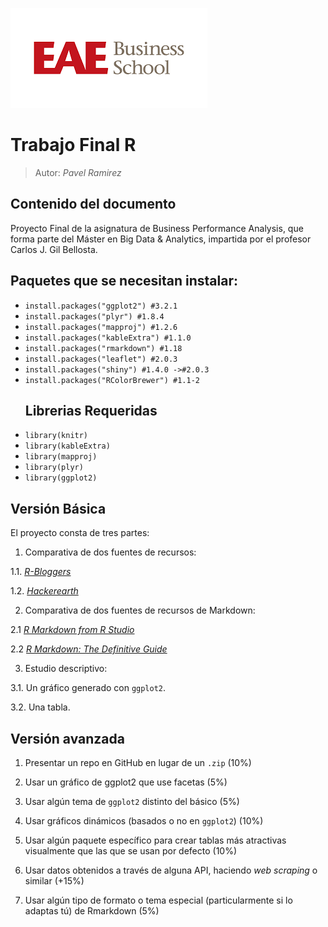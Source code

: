 ![](Recursos/logoEAE.png)

# Trabajo Final R

>Autor: _Pavel Ramirez_

## Contenido del documento

Proyecto Final de la asignatura de Business Performance Analysis, que forma parte del Máster en Big Data & Analytics, impartida por el profesor Carlos J. Gil Bellosta.

## Paquetes que se necesitan instalar:

<ul>
<li><code>install.packages("ggplot2") #3.2.1 </code></li>
<li><code>install.packages("plyr") #1.8.4 </code></li>
<li><code>install.packages("mapproj") #1.2.6 </code></li>
<li><code>install.packages("kableExtra") #1.1.0</code></li>
<li><code>install.packages("rmarkdown") #1.18 </code></li>
<li><code>install.packages("leaflet") #2.0.3 </code></li>
<li><code>install.packages("shiny") #1.4.0 ->#2.0.3 </code></li>
<li><code>install.packages("RColorBrewer") #1.1-2 </code></li>

## Librerias Requeridas

<li><code>library(knitr)</code></li>
<li><code>library(kableExtra)</code></li>
<li><code>library(mapproj)</code></li>
<li><code>library(plyr)</code></li>
<li><code>library(ggplot2)</code></li>
</ul>

## Versión Básica

El proyecto consta de tres partes:

1. Comparativa de dos fuentes de recursos:

  1.1. [_R-Bloggers_](http://tiny.cc/g9zzgz)

  1.2. [_Hackerearth_](http://tiny.cc/v30zgz)


2. Comparativa de dos fuentes de recursos de Markdown:

  2.1	[_R Markdown from R Studio_](http://tiny.cc/mda0gz)

  2.2	[_R Markdown: The Definitive Guide_](http://tiny.cc/19a0gz)

3. Estudio descriptivo:

  3.1. Un gráfico generado con `ggplot2`.

  3.2. Una tabla.

## Versión avanzada

1. Presentar un repo en GitHub en lugar de un `.zip` (10%)

2. Usar un gráfico de ggplot2 que use facetas (5%)

3. Usar algún tema de `ggplot2` distinto del básico (5%)

4. Usar gráficos dinámicos (basados o no en `ggplot2`) (10%)

5. Usar algún paquete específico para crear tablas más atractivas visualmente que las que se usan por defecto (10%)

6. Usar datos obtenidos a través de alguna API, haciendo _web scraping_ o similar (+15%)

7. Usar algún tipo de formato o tema especial (particularmente si lo adaptas tú) de Rmarkdown (5%)


